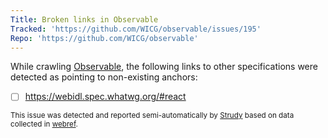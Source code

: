 ```yaml
---
Title: Broken links in Observable
Tracked: 'https://github.com/WICG/observable/issues/195'
Repo: 'https://github.com/WICG/observable'
---
```


While crawling [Observable](https://wicg.github.io/observable/), the following links to other specifications were detected as pointing to non-existing anchors:
* [ ] https://webidl.spec.whatwg.org/#react

<sub>This issue was detected and reported semi-automatically by [Strudy](https://github.com/w3c/strudy/) based on data collected in [webref](https://github.com/w3c/webref/).</sub>
